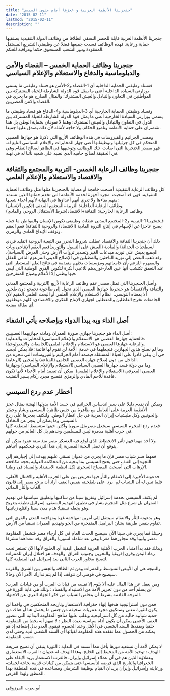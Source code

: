 ```yaml
---
title: "جنجرينا الأنظمة العربية و عجزها أمام جنون السيسي"
date: "2015-02-11"
lastmod: "2015-02-11"
description: ""
---
```



جنجرينا الأنظمة العربية قابلة للحصر النسقي انطلاقا من وظائف الدولة التنقيذية بصنفيها حماية ورعاية. فهذه الوظائف فسدت جميعها فضلا عن وظيفتي التشريع المستقل المفقودة ودور الشعب المسحوق حكما ومراقبة للحكم.

## جنجرينا وظائف الحماية الخمس – القضاء والأمن والدبلوماسية والدفاع والاستعلام والإعلام السياسي

ففساد وظيفتي الحماية الداخلية أي 1-القضاء و2-الأمن هو فساد وظيفتي ما يسمى بوزارتي السيادة الداخلية أعني ما يمثل قوة الدولة الشارطة للحياة المشتركة بين المواطنين في التعاون والتبادل والعيش المشترك: والمثال الصارخ هو ما يجري في القضاء والامن المصريين.

وفساد وظيفتي الحماية الخارجية أي 3-الدبلوماسية و4-الدفاع هو فساد وظيفتي ما يسمى بوزارتي السيادة الخارجية أعني ما يمثل قوة الدولة الشارطة للحياة المشتركة بين الدول في التعاون والتبادل والعيش المشترك: وهما لا تقومان بحماية الوطن بل هما تقتصران على حماية الأنظمة وتلميع الحكام. ولا حاجة لأمثلة لأن ذلك يصدق عليها جميعا.

ومصدر الجراثيم والفيروسات في هذه الوظائف الأربع التي ذكرنا هو جهازها العصبي المتحكم في كل جزئياتها وتوظيفاتها أعني جهاز المخابرات والإعلام السياسي التابع له. فهو مصدر الجنجرينا التي اصابت  تلك الوظائف وتوجيهها في الظاهر لصالح النظام وهي في الحقيقة لصالح حاميه الذي نصبه على شعبه نائبا له في نهبه.

## جنجرينا وظائف الرعاية الخمس- التربية والمجتمع والثقافة والاقتصاد والاستعلام والإعلام العلمي

كل وظائف الرعاية التنفيذية أصبحت خامجة أو مصابة بالجنجرينا مثلها مثل وظائف الحماية التنفيذية. فهي قد أصحبت  مجرد أجهزة لخدمة الأنظمة التي تخدم حماتها الذين تستمد منهم بقاءها ولا تدري أنهم أعداؤها في النهاية لأنهم أعداء شعبها:  
وظائف الرعاية الداخلية: التربية+المجتمع المدني (تكوين الإنسان).  
وظائف الرعاية الخارجية: الثقافة+الاقتصاد(شرط الاستقلال الروحي والمادي).

فـجنجرينا 1-التربية و2-المجتمع المدني عطلت وظيفتي تكوين الإنسان والمواطن ما جعله يصبح عاجزا عن الإسهام في إنتاج الثروة المادية (الاقتصاد) والروحية (الثقافة) فعم العقم وتوقف الإبداع المادي والرمزي.

ذلك أن جنجرينا الثقافة والاقتصاد عطلت شروط التحرر من التبعية الروحية (تقليد قردي لسطحيات الحداثة) والمادية (العيش على التسول والتوريد)فعم العقم الإنتاجي وبات الجميع يعيش على توريد مبدعات الغير وتصدير ثروات الأرض وحتى العرض (السياحة). وقد ذهب البعض إلى توريد الباحثين والمطبلين في الإصلاح الديني المزعوم النافي للعقل والمفهوم-للزعم بأن جامعاتهم ومؤسسات بحثهم متقدمة في نتائج العلم المستعار التي عند التعمق تكتشب أنها عين العار-توريدهم للاعبي الكرة لتكوين الفرق الوطنية التي ليس فيها وطني إلا الأعلام وصياح المتفرجين.

وأصل الجنجرينا التي تمثل مصدر عقم وظائف الرعاية الأربع (التربية والمجتمع المدني والثقافة والاقتصاد) هو جنجرينا جهازها العصبي الذي تحول إلى طاحونة تجعجع دون طحين الا بمعناه التونسي.  نظام الاستعلام والإعلام العلمي أو البحث العلمي العقيم لأن الجامعات تخرج العاطلين والمعطلين لجهازي الإنتاج الفكري والاقتصادي: كلهم موظفون أي بطالة مقنعة.

## أصل الداء وبه يبدأ الدواء وبإصلاحه يأتي الشفاء

أصل الداء هو جنجرينا جهازي صورة العمران ومادته جهازيهما العصبيين:  
فالحماية جهازها العصبي هو  الاستعلام والإعلام السياسي(المخابرات والدعاية).  
والرعاية جهازها العصبي هو الاستعلام والإعلام العلمي(الجامعات والإيديولوجيا).  
وما لم نصلح هذين الجهازين فنجعلهما في خدمة  الأمة لن تقوم لها قائمة: فلا يمكن لجسد حي أن يبقى قادرا على الحياة المستقلة فيصمد أمام الجراثيم والفيروسات التي تنخره من الداخل من دون إصلاح جهازه العصبي الحامي (المناعة) والمحيي (الرعاية).  
وما من دولة فسد جهازها العصبي السياسي(الاستعلام والإعلام السياسي) وجهازها العصبي المعرفي (الاستعلام والإعلام العلمي)  يمكن أن تصمد أمام الأعداء لأنها تكون فاقدة للاحم المادي والرمزي فتصبح مجرد ركام يسير التفتيت.

## أخطار عدم ردع السيسي

ويمكن أن نقدم دليلا على يسر اندساس الجراثيم في جسد الأمة بدولها الهشة بمثال عجز الأنظمة العربية على التعامل مع ظاهرة من جنس ظاهرة السيسي وبشار وحفتر والحوثيين وكل مليشيات إيران العربية في جل اقطار الوطن. ولنكتف بعجزها على ردع السيسي وما يمكن أن ينجر عن التخاذل.  
فعدم ردع المجرم السيسي سيجعل مصرمثل سوريا وأكثر. حينها ستسقط المنطقة كلها في حرب أهلية مدمرة ليس للمسلمين وحدهم بل كل العالم من حولهم.

ولا أحد مهما فهم تأثير الانحطاط الذي أوقع فيه العسكر مصر منذ ستة عقود يمكن أن يتوقع أن تصل النخبة المصرية إلى هذا التردي فيحكمهم أغباهم.

فمهما صبر شباب مصر فإن ما يجري من عدوان نسقي عليهم يهدف إلى إجبارهم إلى اللجوء إلى العنف حتى يحتج السيسي بما ينجيه من المحاكمة الدولية بحجة مكافحة الإرهاب التي أصبحت المصباح السحري لكل انظمة الاستبداد والفساد في وطننا.

فدعوته الأخيرة إلى الانتقام والثأر فيها تحريض بين على الحرب الأهلية والاقتتال الأهلي. فلما تبين له أن الشباب لم  يرد  على بلطجيته بنفس العنف أراد أن يرجع مصر إلى قانون الغاب والثأر البدائي.

لم يكتف السيسي بخدمة إسرائيل وتفريغ سينا من ساكنيها وتطبيق سياستها في تهديم العمران بل شرع مثل المجرم بشار في تطبيق التهديم النسقي. إسرائيل تطبقه بتدريج وهو يجعله نسقيا: هدم مدن سينا واقتلع زياتينها.

وهو بدعوته للثأر والانتقام سينتقل إلى أمرين: مهاجمة غزة ومهاجمة المدن والقرى التي تقاوم بنفس طريقة بشار: البراميل المتفجرة من الجو وتهديم العمران نسقيا من الأرض.

وحينئذ فما يجري في سينا الآن سيصبح الحدث العام في كل أرجاء مصر فتشمل المقاومة مصر وليبيا وقد تتجاوزهما مغربا وهي بعد شاملة لسوريا والعراق وقد تتعداهما مشرقا.

وبذلك فقد بدأ امتداد الحرب الأهلية العربية لتشمل البقية أي الخليج لأنها الآن تستعر تحت رماد اليمن وقرن إفريقيا والبحرين وجنوب العراق  والهدف هو احتلال إيران للممرات لتصبح محاور الغرب الثاني بعد إسرائيل في المنطقة كلها.

والنتيجة هي أن الأبيض المتوسط والممرات ومن ثم الطاقة والجسر بين الشرق والغرب سيصبح في فوضى لن تتوقف إذا لم يتم تدارك الأمر الآن وحالا.

ومن يغفل عن هذا المآل عليه ألا يلوم إلا نفسه من قيادات العرب أو من قيادات الغرب: لن يسلم أحد من دون تحرير الأمة من الاستبداد والفساد : وتلك هي غاية الثورة في الموجة القادمة بشرط أن يتخلص الشباب من فكر الجهاد العري عن الاجتهاد.

فمن دون استراتيجية هدفها إنهاء جغرافية الاستعمار وتاريخه المتحكمين في واقعنا لن يكون للثورة معنى وستكون مجرد عنتريات سخيفة من جنس ما يحصل هنا أو هناك من حمية شبابية خالية من كل استراتيجية ويغلب عليها مناهج المقاومة البدائية التي تتصور العنف الأعمى يمكن أن يكون أداة سياسية بعيدة النظر : لا تفهم أنه يحط من المقاومة خلقيا ويفقدها السند الشعبي في الأهل وعند الخصوم فيقوي العدو بدل إضعافه إذ هو يمكنه من الحصول عما تفقده هذه المقاومة لغبائها أي السند الشعبي لديه وحتى لدى شعب المقاومة.

لا يمكن لأمة أن تستعيد دورها بأقل مما أسسه في البداية : الثورة ينبغي أن تصبح صريحة الهدف : توحيد الأمة من المحيط إلى الخليج. وهذا الهدف له عدوان : الغرب الاستعماري وعملاؤه الذين هم في آن عملاء إسرائيل وإيران. فالغرب الاستعمار يريد الابقاء على الجغرافيا والتاريخ الذي فرضه لتأسيسها حتى يتمكن من كيانات قزمة بحاجة لحمايته ورعايته وإسرائيل وإيران يريدان القيام بوظيفة الشرطي ومساعده في هذه المنطقة بهذا المنطق ولهذا الغرض.

---

أبو يعرب المرزوقي

###